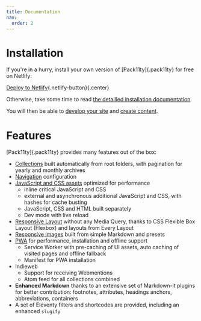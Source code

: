```yaml
---
title: Documentation
nav:
  order: 2
---
```


# Installation

If you're in a hurry, install your own version of [Pack11ty]{.pack11ty} for free on Netlify:

[Deploy to Netlify](https://app.netlify.com/start/deploy?repository=https://github.com/nhoizey/pack11ty&stack=cms){.netlify-button}{.center}

Otherwise, take some time to read [the detailled installation documentation](installation/).

You will then be able to [develop your site](development/) and [create content](content/).

# Features

[Pack11ty]{.pack11ty} provides many features out of the box:

- [Collections](collections/) built automatically from root folders, with pagination for yearly and monthly archives
- [Navigation](navigation/) configuration
- [JavaScript and CSS assets](assets/) optimized for performance
  - inline critical JavaScript and CSS
  - external and asynchronous additional JavaScript and CSS, with hashes for cache busting
  - JavaScript, CSS and HTML built separately
  - Dev mode with live reload
- [Responsive Layout](layout/) without any Media Query, thanks to CSS Flexible Box Layout (Flexbox) and layouts from Every Layout
- [Responsive images](responsive-images/) built from simple Markdown and presets
- [PWA](pwa/) for performance, installation and offline support
  - Service Worker with pre-caching of UI assets, auto caching of visited pages and offline fallback
  - Manifest for PWA installation
- Indieweb
  - Support for receiving Webmentions
  - Atom feed for all collections combined
- **Enhanced Markdown** thanks to an extensive set of Markdown-it plugins for better contribution: footnotes, attributes, headings anchors, abbreviations, containers
- A set of Eleventy filters and shortcodes are provided, including an enhanced `slugify`
